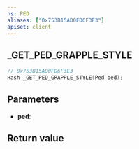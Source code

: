 ```yaml
---
ns: PED
aliases: ["0x753B15AD0FD6F3E3"]
apiset: client
---
```

## _GET_PED_GRAPPLE_STYLE

```c
// 0x753B15AD0FD6F3E3
Hash _GET_PED_GRAPPLE_STYLE(Ped ped);
```


## Parameters
* **ped**:

## Return value

